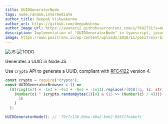 ```yaml
---
title: UUIDGeneratorNode
tags: node,random,intermediate
author_title: Deepak Vishwakarma
author_url: https://github.com/deepakshrma
author_image_url: https://avatars2.githubusercontent.com/u/7682731?s=400
description: Implementation of "UUIDGeneratorNode" in typescript, javascript and deno.
image: https://www.positronx.io/wp-content/uploads/2018/11/positronx-banner-1152-1.jpg
---
```


![JS](https://img.shields.io/badge/supports-javascript-yellow.svg?style=flat-square)
![TODO](https://img.shields.io/badge///TODO-blue.svg?style=flat-square)

Generates a UUID in Node.JS.

Use `crypto` API to generate a UUID, compliant with [RFC4122](https://www.ietf.org/rfc/rfc4122.txt) version 4.

```ts title="typescript"
const crypto = require("crypto");
const UUIDGeneratorBrowser = () =>
  (String(1e7) + -1e3 + -4e3 + -8e3 + -1e11).replace(/[018]/g, (c: string) =>
    (Number(c) ^ (crypto.randomBytes(1)[0] & (15 >> (Number(c) / 4)))).toString(
      16
    )
  );
```

```ts title="typescript"
UUIDGeneratorNode(); // '79c7c136-60ee-40a2-beb2-856f1feabefc'
```
